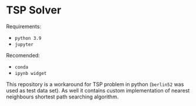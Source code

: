 # TSP Solver

Requirements:
- `python 3.9`
- `jupyter` 

Recomended:
- `conda`
- `ipynb widget`

This repository is a workaround for TSP problem in python (`berlin52` was used as test data set). As well it contains custom implementation of nearest neighbours shortest path searching algorithm.

